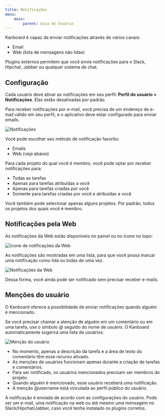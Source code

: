 ```yaml
---
title: Notificações
menu:
    main:
        parent: Guia do Usuário
---
```


Kanboard é capaz de enviar notificações através de vários canais:

-   Email
-   Web (lista de mensagens não lidas)

Plugins externos permitem que você envie notificações para o Slack,
Hipchat, Jabber ou qualquer sistema de chat.

Configuração
------------

Cada usuário deve ativar as notificações em seu perfil: **Perfil do usuário > Notificações**. Elas estão desativadas por padrão.

Para receber notificações por e-mail, você precisa de um endereço de e-mail válido em seu perfil, e o aplicativo deve estar configurado para enviar emails.

![Notificações](/images/v1/notifications.png)

Você pode escolher seu método de notificação favorito:

-   Emails
-   Web (veja abaixo)

Para cada projeto do qual você é membro, você pode optar por receber
notificações para:

-   Todas as tarefas
-   Apenas para tarefas atribuídas a você
-   Apenas para tarefas criadas por você
-   Somente para tarefas criadas por você e atribuídas a você

Você também pode selecionar apenas alguns projetos. Por padrão, todos os
projetos dos quais você é membro.

Notificações pela Web
---------------------

As notificações da Web estão disponíveis no painel ou no ícone no topo:

![ícone de notificações da Web](/images/v1/web-notifications-icon.png)

As notificações são mostradas em uma lista, para que você possa marcar
uma notificação como lida ou todas de uma vez.

![Notificações da Web](/images/v1/web-notifications.png)

Dessa forma, você ainda pode ser notificado sem precisar receber e-mails.

Menções do usuário
------------------

O Kanboard oferece a possibilidade de enviar notificações quando alguém
é mencionado.

Se você precisar chamar a atenção de alguém em um comentário ou em uma
tarefa, use o símbolo @ seguido do nome de usuário. O Kanboard
automaticamente sugerirá uma lista de usuários:

![Menção do usuário](/images/v1/user-mentions.png)

-   No momento, apenas a descrição da tarefa e a área de texto do
    comentário têm esse recurso ativado.
-   As menções de usuários funcionam apenas durante a criação de tarefas e
    comentários.
-   Para ser notificado, os usuários mencionados precisam ser membros do
    projeto.
-   Quando alguém é mencionado, esse usuário receberá uma notificação.
-   A menção \@username está vinculada ao perfil público do usuário.

A notificação é enviada de acordo com as configurações do usuário. Pode
ser um e-mail, uma notificação na web ou até mesmo uma mensagem no
Slack/Hipchat/Jabber, caso você tenha instalado os plugins corretos.
